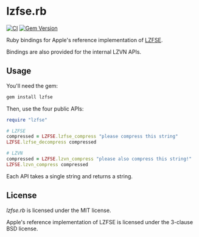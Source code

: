 lzfse.rb
========

[![CI](https://github.com/woodruffw/lzfse.rb/actions/workflows/ci.yml/badge.svg)](https://github.com/woodruffw/lzfse.rb/actions/workflows/ci.yml)
[![Gem Version](https://badge.fury.io/rb/lzfse.svg)](https://badge.fury.io/rb/lzfse)

Ruby bindings for Apple's reference implementation of [LZFSE](https://github.com/lzfse/lzfse).

Bindings are also provided for the internal LZVN APIs.

## Usage

You'll need the gem:

```bash
gem install lzfse
```

Then, use the four public APIs:

```ruby
require "lzfse"

# LZFSE
compressed = LZFSE.lzfse_compress "please compress this string"
LZFSE.lzfse_decompress compressed

# LZVN
compressed = LZFSE.lzvn_compress "please also compress this string!"
LZFSE.lzvn_compress compressed
```

Each API takes a single string and returns a string.

## License

*lzfse.rb* is licensed under the MIT license.

Apple's reference implementation of LZFSE is licensed under the 3-clause BSD license.
